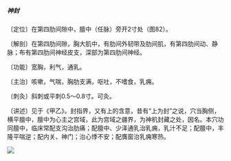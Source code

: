 ##### 神封

〔定位〕在第四肋间隙中，膻中（任脉）旁开2寸处（图82）。

〔解剖〕在第四肋间隙，胸大肌中，有肋间外韧带及肋间肌，有第四肋间动、静脉；布有第四肋间神经皮支，深部为第四肋间神经。

〔功能〕宽胸，利气，通乳。

〔主治〕咳嗽，气喘，胸肋支满，呕吐，不嗜食，乳痈。

〔刺灸〕斜刺或平刺0.5〜0.8寸。可灸。

〔讲述〕见于《甲乙》。封指界，又有上的含意，昔有“上为封”之说，穴当胸侧，横平膻中，膻中为心主之宫域，此为宫域之疆界，为神机封藏之处，因名。本穴功同膻中，临床常配支沟治肋痛；配膻中、少泽通乳治乳痈，乳汁不足；配膻中，丰隆平喘逆；配内关、神门；治心悸不安；配膺窗治乳痈寒热。

![](./img/图82.jpg)
